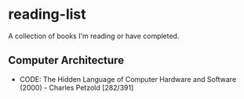 # reading-list
A collection of books I'm reading or have completed.
## Computer Architecture
- CODE: The Hidden Language of Computer Hardware and Software (2000) - Charles Petzold [282/391]
